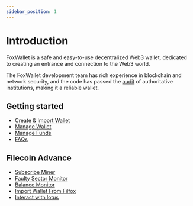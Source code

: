 ```yaml
---
sidebar_position: 1
---
```


# Introduction
FoxWallet is a safe and easy-to-use decentralized Web3 wallet, dedicated to creating an entrance and connection to the Web3 world.

The FoxWallet development team has rich experience in blockchain and network security, and the code has passed the [audit](https://www.certik.org/projects/fox-wallet) of authoritative institutions, making it a reliable wallet.

## Getting started
* [Create & Import Wallet](./create-wallet.md)
* [Manage Wallet](./manage-wallet.md)
* [Manage Funds](./manage-funds.md)
* [FAQs](./faq.md)

## Filecoin Advance
* [Subscribe Miner](./filecoin-advance/subscribe-miner.md)
* [Faulty Sector Monitor](./filecoin-advance/faulty-sector-monitor.md)
* [Balance Monitor](./filecoin-advance/balance-monitor.md)
* [Import Wallet From Filfox](./filecoin-advance/import-from-filfox.md)
* [Interact with lotus](./filecoin-advance/interact-with-lotus.md)

